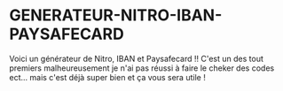 # GENERATEUR-NITRO-IBAN-PAYSAFECARD

Voici un générateur de Nitro, IBAN et Paysafecard !!
C'est un des tout premiers malheureusement je n'ai pas réussi à faire le cheker des codes ect...
mais c'est déjà super bien et ça vous sera utile !
